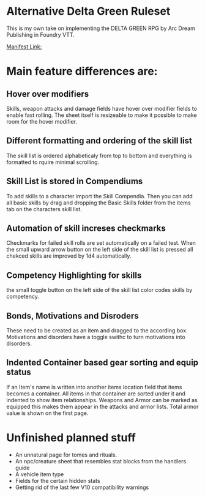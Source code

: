 # Alternative Delta Green Ruleset
This is my own take on implementing the DELTA GREEN RPG by Arc Dream Publishing in Foundry VTT.

[Manifest Link:](https://github.com/wush3/delta-green-alt/raw/master/system.json)
# Main feature differences are:
## Hover over modifiers
Skills, weapon attacks and damage fields have hover over modifier fields to enable fast rolling. The sheet itself is resizeable to make it possible to make room for the hover modifier.
## Different formatting and ordering of the skill list
The skill list is ordered alphabeticaly from top to bottom and everything is formatted to rquire minimal scrolling.
## Skill List is stored in Compendiums
To add skills to a character import the Skill Compendia. Then you can add all basic skills by drag and dropping the Basic Skills folder from the items tab on the characters skill list.
## Automation of skill increses checkmarks
Checkmarks for failed skill rolls are set automatically on a failed test. When the small upward arrow button on the left side of the skill list is pressed all chekced skills are improved by 1d4 automatically.
## Competency Highlighting for skills
the small toggle button on the left side of the skill list color codes skills by competency.
## Bonds, Motivations and Disroders
These need to be created as an item and dragged to the according box. Motivations and disorders have a toggle swithc to turn motivations into disorders.
## Indented Container based gear sorting and equip status
If an Item's name is written into another items location field that items becomes a container. All items in that container are sorted under it and indented to show item relationships. Weapons and Armor can be marked as equipped this makes them appear in the attacks and armor lists. Total armor value is shown on the first page.


# Unfinished planned stuff
* An unnatural page for tomes and rituals.
* An npc/creature sheet that resembles stat blocks from the handlers guide
* A vehicle item type
* Fields for the certain hidden stats
* Getting rid of the last few V10 compatibility warnings
